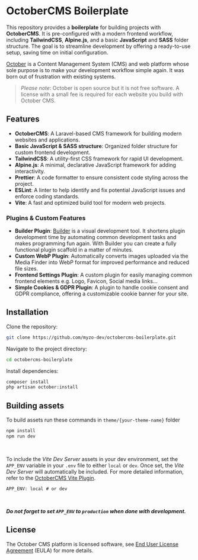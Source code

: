 # OctoberCMS Boilerplate

This repository provides a **boilerplate** for building projects with **OctoberCMS**. It is pre-configured with a modern frontend workflow, including **TailwindCSS**, **Alpine.js**, and a basic **JavaScript** and **SASS** folder structure. The goal is to streamline development by offering a ready-to-use setup, saving time on initial configuration.

[October](https://octobercms.com) is a Content Management System (CMS) and web platform whose sole purpose is to make your development workflow simple again. It was born out of frustration with existing systems.

> *Please note*: October is open source but it is not free software. A license with a small fee is required for each website you build with October CMS.

## Features

- **OctoberCMS**: A Laravel-based CMS framework for building modern websites and applications.
- **Basic JavaScript & SASS structure**: Organized folder structure for custom frontend development.
- **TailwindCSS**: A utility-first CSS framework for rapid UI development.
- **Alpine.js**: A minimal, declarative JavaScript framework for adding interactivity.
- **Prettier**: A code formatter to ensure consistent code styling across the project.
- **ESLint**: A linter to help identify and fix potential JavaScript issues and enforce coding standards.
- **Vite**: A fast and optimized build tool for modern web projects.

### Plugins & Custom Features

- **Builder Plugin**: [Builder](https://github.com/rainlab/builder-plugin) is a visual development tool. It shortens plugin development time by automating common development tasks and makes programming fun again. With Builder you can create a fully functional plugin scaffold in a matter of minutes.
- **Custom WebP Plugin**: Automatically converts images uploaded via the Media Finder into WebP format for improved performance and reduced file sizes.
- **Frontend Settings Plugin**: A custom plugin for easily managing common frontend elements e.g. Logo, Favicon, Social media links...
- **Simple Cookies & GDPR Plugin**: A plugin to handle cookie consent and GDPR compliance, offering a customizable cookie banner for your site.

## Installation

Clone the repository:
```bash
git clone https://github.com/myzo-dev/octobercms-boilerplate.git
```
Navigate to the project directory:
```bash
cd octobercms-boilerplate
```
Install dependencies:
```bash
composer install
php artisan october:install
```

## Building assets

To build assets run these commands in `theme/{your-theme-name}` folder

```bash
npm install
npm run dev
```

<br>

To include the _Vite Dev Server_ assets in your dev environment, set the `APP_ENV` variable in your `.env` file to either `local` or `dev`. Once set, the _Vite Dev Server_ will automatically be included.
For more detailed information, refer to the [OctoberCMS Vite Plugin](https://github.com/OFFLINE-GmbH/oc-vite-plugin).

```env
APP_ENV: local # or dev
```

<br>

***Do not forget to set `APP_ENV` to `production` when done with development.***

## License

The October CMS platform is licensed software, see [End User License Agreement](./LICENSE.md) (EULA) for more details.
